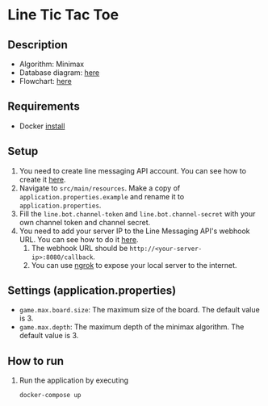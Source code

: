 # Line Tic Tac Toe

## Description
- Algorithm: Minimax
- Database diagram: [here](https://dbdiagram.io/d/Tic-Tac-Toe-666bece5a179551be6df6ac2)
- Flowchart: [here](https://drive.google.com/file/d/1J7C9oeqRAfGU467FdnqvsaW7QwCwRGNc/view?usp=sharing)

## Requirements
- Docker [install](https://docs.docker.com/get-docker/)

## Setup

1. You need to create line messaging API account. You can see how to create
   it [here](https://developers.line.biz/en/docs/messaging-api/getting-started/).
2. Navigate to `src/main/resources`. Make a copy of `application.properties.example` and rename it
   to `application.properties`.
3. Fill the `line.bot.channel-token` and `line.bot.channel-secret` with your own channel token and channel secret.
4. You need to add your server IP to the Line Messaging API's webhook URL. You can see how to do
   it [here](https://developers.line.biz/en/docs/messaging-api/building-bot/#set-webhook-url).
    1. The webhook URL should be `http://<your-server-ip>:8080/callback`.
    2. You can use [ngrok](https://ngrok.com/) to expose your local server to the internet.

## Settings (application.properties)

- `game.max.board.size`: The maximum size of the board. The default value is 3.
- `game.max.depth`: The maximum depth of the minimax algorithm. The default value is 3.

## How to run

1. Run the application by executing
    ```shell
    docker-compose up
    ```
